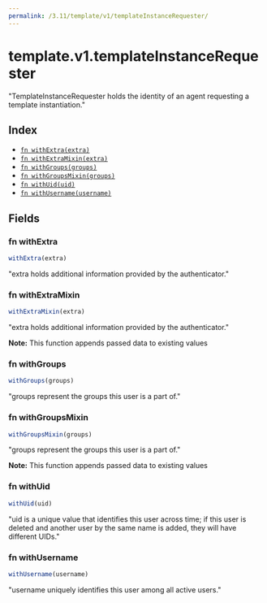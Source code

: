 ```yaml
---
permalink: /3.11/template/v1/templateInstanceRequester/
---
```


# template.v1.templateInstanceRequester

"TemplateInstanceRequester holds the identity of an agent requesting a template instantiation."

## Index

* [`fn withExtra(extra)`](#fn-withextra)
* [`fn withExtraMixin(extra)`](#fn-withextramixin)
* [`fn withGroups(groups)`](#fn-withgroups)
* [`fn withGroupsMixin(groups)`](#fn-withgroupsmixin)
* [`fn withUid(uid)`](#fn-withuid)
* [`fn withUsername(username)`](#fn-withusername)

## Fields

### fn withExtra

```ts
withExtra(extra)
```

"extra holds additional information provided by the authenticator."

### fn withExtraMixin

```ts
withExtraMixin(extra)
```

"extra holds additional information provided by the authenticator."

**Note:** This function appends passed data to existing values

### fn withGroups

```ts
withGroups(groups)
```

"groups represent the groups this user is a part of."

### fn withGroupsMixin

```ts
withGroupsMixin(groups)
```

"groups represent the groups this user is a part of."

**Note:** This function appends passed data to existing values

### fn withUid

```ts
withUid(uid)
```

"uid is a unique value that identifies this user across time; if this user is deleted and another user by the same name is added, they will have different UIDs."

### fn withUsername

```ts
withUsername(username)
```

"username uniquely identifies this user among all active users."